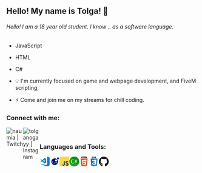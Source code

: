 ## Hello! My name is Tolga! 👋

###### Hello! I am a 18 year old student. I know .. as a software language.

- JavaScript 
- HTML
- C#

- 💡 I'm currently focused on game and webpage development, and FiveM scripting,
- ⚡ Come and join me on my streams for chill coding.

### Connect with me:

[<img align="left" alt="naumia | Twitch" width="44px" src="https://img.icons8.com/fluent/2x/twitch.png" />][twitch]
[<img align="left" alt="tolganogayy | Instagram" width="44px" src="https://i.ibb.co/tz8skHM/icons8-instagram-48.png" />][instagram]


<br />

### Languages and Tools:

<img align="left" alt="Visual Studio Code" width="26px" src="https://raw.githubusercontent.com/github/explore/80688e429a7d4ef2fca1e82350fe8e3517d3494d/topics/visual-studio-code/visual-studio-code.png" />
<img align="left" alt="Lua" width="26px" src="https://raw.githubusercontent.com/github/explore/80688e429a7d4ef2fca1e82350fe8e3517d3494d/topics/lua/lua.png" />
<img align="left" alt="JavaScript" width="26px" src="https://raw.githubusercontent.com/github/explore/80688e429a7d4ef2fca1e82350fe8e3517d3494d/topics/javascript/javascript.png" />
<img align="left" alt="C#" width="26px" src="https://raw.githubusercontent.com/github/explore/80688e429a7d4ef2fca1e82350fe8e3517d3494d/topics/csharp/csharp.png" />
<img align="left" alt="HTML5" width="26px" src="https://raw.githubusercontent.com/github/explore/80688e429a7d4ef2fca1e82350fe8e3517d3494d/topics/html/html.png" />
<img align="left" alt="CSS3" width="26px" src="https://raw.githubusercontent.com/github/explore/80688e429a7d4ef2fca1e82350fe8e3517d3494d/topics/css/css.png" />
<img align="left" alt="GitHub" width="26px" src="https://raw.githubusercontent.com/github/explore/78df643247d429f6cc873026c0622819ad797942/topics/github/github.png" />

<br />
<br />

[discord]: https://discord.gg/yqHmvcr
[instagram]: https://www.instagram.com/aliutkuoner/
[twitch]: https://www.twitch.tv/utkuali
[youtube]: https://www.youtube.com/channel/UCYAr8yo--p1Jf_TjM3Vi8GA?view_as=subscriber

